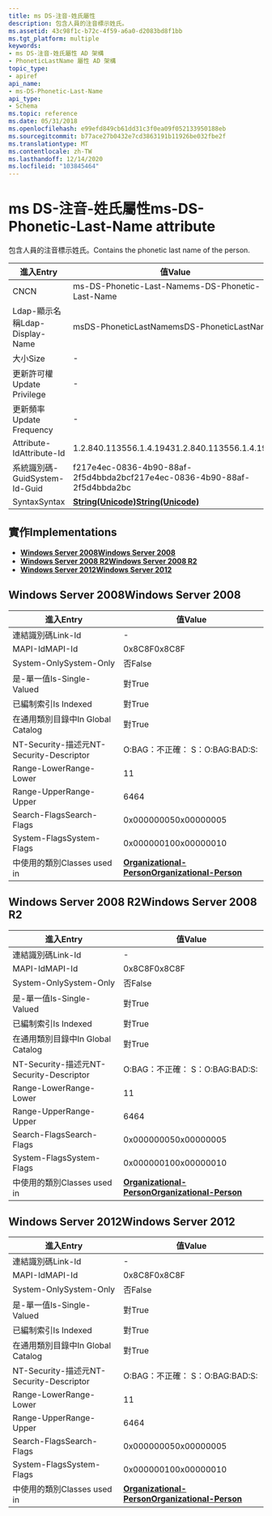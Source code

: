 ```yaml
---
title: ms DS-注音-姓氏屬性
description: 包含人員的注音標示姓氏。
ms.assetid: 43c98f1c-b72c-4f59-a6a0-d2083bd8f1bb
ms.tgt_platform: multiple
keywords:
- ms DS-注音-姓氏屬性 AD 架構
- PhoneticLastName 屬性 AD 架構
topic_type:
- apiref
api_name:
- ms-DS-Phonetic-Last-Name
api_type:
- Schema
ms.topic: reference
ms.date: 05/31/2018
ms.openlocfilehash: e99efd849cb61dd31c3f0ea09f052133950188eb
ms.sourcegitcommit: b77ace27b0432e7cd3863191b11926be032fbe2f
ms.translationtype: MT
ms.contentlocale: zh-TW
ms.lasthandoff: 12/14/2020
ms.locfileid: "103845464"
---
```

# <a name="ms-ds-phonetic-last-name-attribute"></a><span data-ttu-id="e6382-105">ms DS-注音-姓氏屬性</span><span class="sxs-lookup"><span data-stu-id="e6382-105">ms-DS-Phonetic-Last-Name attribute</span></span>

<span data-ttu-id="e6382-106">包含人員的注音標示姓氏。</span><span class="sxs-lookup"><span data-stu-id="e6382-106">Contains the phonetic last name of the person.</span></span>



| <span data-ttu-id="e6382-107">進入</span><span class="sxs-lookup"><span data-stu-id="e6382-107">Entry</span></span> | <span data-ttu-id="e6382-108">值</span><span class="sxs-lookup"><span data-stu-id="e6382-108">Value</span></span> |
|-------------------|---------------------------------------------|
| <span data-ttu-id="e6382-109">CN</span><span class="sxs-lookup"><span data-stu-id="e6382-109">CN</span></span>                | <span data-ttu-id="e6382-110">ms-DS-Phonetic-Last-Name</span><span class="sxs-lookup"><span data-stu-id="e6382-110">ms-DS-Phonetic-Last-Name</span></span>                    |
| <span data-ttu-id="e6382-111">Ldap-顯示名稱</span><span class="sxs-lookup"><span data-stu-id="e6382-111">Ldap-Display-Name</span></span> | <span data-ttu-id="e6382-112">msDS-PhoneticLastName</span><span class="sxs-lookup"><span data-stu-id="e6382-112">msDS-PhoneticLastName</span></span>                       |
| <span data-ttu-id="e6382-113">大小</span><span class="sxs-lookup"><span data-stu-id="e6382-113">Size</span></span>              | \-                                          |
| <span data-ttu-id="e6382-114">更新許可權</span><span class="sxs-lookup"><span data-stu-id="e6382-114">Update Privilege</span></span>  | \-                                          |
| <span data-ttu-id="e6382-115">更新頻率</span><span class="sxs-lookup"><span data-stu-id="e6382-115">Update Frequency</span></span>  | \-                                          |
| <span data-ttu-id="e6382-116">Attribute-Id</span><span class="sxs-lookup"><span data-stu-id="e6382-116">Attribute-Id</span></span>      | <span data-ttu-id="e6382-117">1.2.840.113556.1.4.1943</span><span class="sxs-lookup"><span data-stu-id="e6382-117">1.2.840.113556.1.4.1943</span></span>                     |
| <span data-ttu-id="e6382-118">系統識別碼-Guid</span><span class="sxs-lookup"><span data-stu-id="e6382-118">System-Id-Guid</span></span>    | <span data-ttu-id="e6382-119">f217e4ec-0836-4b90-88af-2f5d4bbda2bc</span><span class="sxs-lookup"><span data-stu-id="e6382-119">f217e4ec-0836-4b90-88af-2f5d4bbda2bc</span></span>        |
| <span data-ttu-id="e6382-120">Syntax</span><span class="sxs-lookup"><span data-stu-id="e6382-120">Syntax</span></span>            | [<span data-ttu-id="e6382-121">**String(Unicode)**</span><span class="sxs-lookup"><span data-stu-id="e6382-121">**String(Unicode)**</span></span>](s-string-unicode.md) |



## <a name="implementations"></a><span data-ttu-id="e6382-122">實作</span><span class="sxs-lookup"><span data-stu-id="e6382-122">Implementations</span></span>

-   [<span data-ttu-id="e6382-123">**Windows Server 2008**</span><span class="sxs-lookup"><span data-stu-id="e6382-123">**Windows Server 2008**</span></span>](#windows-server-2008)
-   [<span data-ttu-id="e6382-124">**Windows Server 2008 R2**</span><span class="sxs-lookup"><span data-stu-id="e6382-124">**Windows Server 2008 R2**</span></span>](#windows-server-2008-r2)
-   [<span data-ttu-id="e6382-125">**Windows Server 2012**</span><span class="sxs-lookup"><span data-stu-id="e6382-125">**Windows Server 2012**</span></span>](#windows-server-2012)

## <a name="windows-server-2008"></a><span data-ttu-id="e6382-126">Windows Server 2008</span><span class="sxs-lookup"><span data-stu-id="e6382-126">Windows Server 2008</span></span>



| <span data-ttu-id="e6382-127">進入</span><span class="sxs-lookup"><span data-stu-id="e6382-127">Entry</span></span> | <span data-ttu-id="e6382-128">值</span><span class="sxs-lookup"><span data-stu-id="e6382-128">Value</span></span> |
|------------------------|--------------------------------------------------------------------|
| <span data-ttu-id="e6382-129">連結識別碼</span><span class="sxs-lookup"><span data-stu-id="e6382-129">Link-Id</span></span>                | \-                                                                 |
| <span data-ttu-id="e6382-130">MAPI-Id</span><span class="sxs-lookup"><span data-stu-id="e6382-130">MAPI-Id</span></span>                | <span data-ttu-id="e6382-131">0x8C8F</span><span class="sxs-lookup"><span data-stu-id="e6382-131">0x8C8F</span></span>                                                             |
| <span data-ttu-id="e6382-132">System-Only</span><span class="sxs-lookup"><span data-stu-id="e6382-132">System-Only</span></span>            | <span data-ttu-id="e6382-133">否</span><span class="sxs-lookup"><span data-stu-id="e6382-133">False</span></span>                                                              |
| <span data-ttu-id="e6382-134">是-單一值</span><span class="sxs-lookup"><span data-stu-id="e6382-134">Is-Single-Valued</span></span>       | <span data-ttu-id="e6382-135">對</span><span class="sxs-lookup"><span data-stu-id="e6382-135">True</span></span>                                                               |
| <span data-ttu-id="e6382-136">已編制索引</span><span class="sxs-lookup"><span data-stu-id="e6382-136">Is Indexed</span></span>             | <span data-ttu-id="e6382-137">對</span><span class="sxs-lookup"><span data-stu-id="e6382-137">True</span></span>                                                               |
| <span data-ttu-id="e6382-138">在通用類別目錄中</span><span class="sxs-lookup"><span data-stu-id="e6382-138">In Global Catalog</span></span>      | <span data-ttu-id="e6382-139">對</span><span class="sxs-lookup"><span data-stu-id="e6382-139">True</span></span>                                                               |
| <span data-ttu-id="e6382-140">NT-Security-描述元</span><span class="sxs-lookup"><span data-stu-id="e6382-140">NT-Security-Descriptor</span></span> | <span data-ttu-id="e6382-141">O:BAG：不正確： S：</span><span class="sxs-lookup"><span data-stu-id="e6382-141">O:BAG:BAD:S:</span></span>                                                       |
| <span data-ttu-id="e6382-142">Range-Lower</span><span class="sxs-lookup"><span data-stu-id="e6382-142">Range-Lower</span></span>            | <span data-ttu-id="e6382-143">1</span><span class="sxs-lookup"><span data-stu-id="e6382-143">1</span></span>                                                                  |
| <span data-ttu-id="e6382-144">Range-Upper</span><span class="sxs-lookup"><span data-stu-id="e6382-144">Range-Upper</span></span>            | <span data-ttu-id="e6382-145">64</span><span class="sxs-lookup"><span data-stu-id="e6382-145">64</span></span>                                                                 |
| <span data-ttu-id="e6382-146">Search-Flags</span><span class="sxs-lookup"><span data-stu-id="e6382-146">Search-Flags</span></span>           | <span data-ttu-id="e6382-147">0x00000005</span><span class="sxs-lookup"><span data-stu-id="e6382-147">0x00000005</span></span>                                                         |
| <span data-ttu-id="e6382-148">System-Flags</span><span class="sxs-lookup"><span data-stu-id="e6382-148">System-Flags</span></span>           | <span data-ttu-id="e6382-149">0x00000010</span><span class="sxs-lookup"><span data-stu-id="e6382-149">0x00000010</span></span>                                                         |
| <span data-ttu-id="e6382-150">中使用的類別</span><span class="sxs-lookup"><span data-stu-id="e6382-150">Classes used in</span></span>        | [<span data-ttu-id="e6382-151">**Organizational-Person**</span><span class="sxs-lookup"><span data-stu-id="e6382-151">**Organizational-Person**</span></span>](c-organizationalperson.md)<br/> |



## <a name="windows-server-2008-r2"></a><span data-ttu-id="e6382-152">Windows Server 2008 R2</span><span class="sxs-lookup"><span data-stu-id="e6382-152">Windows Server 2008 R2</span></span>



| <span data-ttu-id="e6382-153">進入</span><span class="sxs-lookup"><span data-stu-id="e6382-153">Entry</span></span> | <span data-ttu-id="e6382-154">值</span><span class="sxs-lookup"><span data-stu-id="e6382-154">Value</span></span> |
|------------------------|--------------------------------------------------------------------|
| <span data-ttu-id="e6382-155">連結識別碼</span><span class="sxs-lookup"><span data-stu-id="e6382-155">Link-Id</span></span>                | \-                                                                 |
| <span data-ttu-id="e6382-156">MAPI-Id</span><span class="sxs-lookup"><span data-stu-id="e6382-156">MAPI-Id</span></span>                | <span data-ttu-id="e6382-157">0x8C8F</span><span class="sxs-lookup"><span data-stu-id="e6382-157">0x8C8F</span></span>                                                             |
| <span data-ttu-id="e6382-158">System-Only</span><span class="sxs-lookup"><span data-stu-id="e6382-158">System-Only</span></span>            | <span data-ttu-id="e6382-159">否</span><span class="sxs-lookup"><span data-stu-id="e6382-159">False</span></span>                                                              |
| <span data-ttu-id="e6382-160">是-單一值</span><span class="sxs-lookup"><span data-stu-id="e6382-160">Is-Single-Valued</span></span>       | <span data-ttu-id="e6382-161">對</span><span class="sxs-lookup"><span data-stu-id="e6382-161">True</span></span>                                                               |
| <span data-ttu-id="e6382-162">已編制索引</span><span class="sxs-lookup"><span data-stu-id="e6382-162">Is Indexed</span></span>             | <span data-ttu-id="e6382-163">對</span><span class="sxs-lookup"><span data-stu-id="e6382-163">True</span></span>                                                               |
| <span data-ttu-id="e6382-164">在通用類別目錄中</span><span class="sxs-lookup"><span data-stu-id="e6382-164">In Global Catalog</span></span>      | <span data-ttu-id="e6382-165">對</span><span class="sxs-lookup"><span data-stu-id="e6382-165">True</span></span>                                                               |
| <span data-ttu-id="e6382-166">NT-Security-描述元</span><span class="sxs-lookup"><span data-stu-id="e6382-166">NT-Security-Descriptor</span></span> | <span data-ttu-id="e6382-167">O:BAG：不正確： S：</span><span class="sxs-lookup"><span data-stu-id="e6382-167">O:BAG:BAD:S:</span></span>                                                       |
| <span data-ttu-id="e6382-168">Range-Lower</span><span class="sxs-lookup"><span data-stu-id="e6382-168">Range-Lower</span></span>            | <span data-ttu-id="e6382-169">1</span><span class="sxs-lookup"><span data-stu-id="e6382-169">1</span></span>                                                                  |
| <span data-ttu-id="e6382-170">Range-Upper</span><span class="sxs-lookup"><span data-stu-id="e6382-170">Range-Upper</span></span>            | <span data-ttu-id="e6382-171">64</span><span class="sxs-lookup"><span data-stu-id="e6382-171">64</span></span>                                                                 |
| <span data-ttu-id="e6382-172">Search-Flags</span><span class="sxs-lookup"><span data-stu-id="e6382-172">Search-Flags</span></span>           | <span data-ttu-id="e6382-173">0x00000005</span><span class="sxs-lookup"><span data-stu-id="e6382-173">0x00000005</span></span>                                                         |
| <span data-ttu-id="e6382-174">System-Flags</span><span class="sxs-lookup"><span data-stu-id="e6382-174">System-Flags</span></span>           | <span data-ttu-id="e6382-175">0x00000010</span><span class="sxs-lookup"><span data-stu-id="e6382-175">0x00000010</span></span>                                                         |
| <span data-ttu-id="e6382-176">中使用的類別</span><span class="sxs-lookup"><span data-stu-id="e6382-176">Classes used in</span></span>        | [<span data-ttu-id="e6382-177">**Organizational-Person**</span><span class="sxs-lookup"><span data-stu-id="e6382-177">**Organizational-Person**</span></span>](c-organizationalperson.md)<br/> |



## <a name="windows-server-2012"></a><span data-ttu-id="e6382-178">Windows Server 2012</span><span class="sxs-lookup"><span data-stu-id="e6382-178">Windows Server 2012</span></span>



| <span data-ttu-id="e6382-179">進入</span><span class="sxs-lookup"><span data-stu-id="e6382-179">Entry</span></span> | <span data-ttu-id="e6382-180">值</span><span class="sxs-lookup"><span data-stu-id="e6382-180">Value</span></span> |
|------------------------|--------------------------------------------------------------------|
| <span data-ttu-id="e6382-181">連結識別碼</span><span class="sxs-lookup"><span data-stu-id="e6382-181">Link-Id</span></span>                | \-                                                                 |
| <span data-ttu-id="e6382-182">MAPI-Id</span><span class="sxs-lookup"><span data-stu-id="e6382-182">MAPI-Id</span></span>                | <span data-ttu-id="e6382-183">0x8C8F</span><span class="sxs-lookup"><span data-stu-id="e6382-183">0x8C8F</span></span>                                                             |
| <span data-ttu-id="e6382-184">System-Only</span><span class="sxs-lookup"><span data-stu-id="e6382-184">System-Only</span></span>            | <span data-ttu-id="e6382-185">否</span><span class="sxs-lookup"><span data-stu-id="e6382-185">False</span></span>                                                              |
| <span data-ttu-id="e6382-186">是-單一值</span><span class="sxs-lookup"><span data-stu-id="e6382-186">Is-Single-Valued</span></span>       | <span data-ttu-id="e6382-187">對</span><span class="sxs-lookup"><span data-stu-id="e6382-187">True</span></span>                                                               |
| <span data-ttu-id="e6382-188">已編制索引</span><span class="sxs-lookup"><span data-stu-id="e6382-188">Is Indexed</span></span>             | <span data-ttu-id="e6382-189">對</span><span class="sxs-lookup"><span data-stu-id="e6382-189">True</span></span>                                                               |
| <span data-ttu-id="e6382-190">在通用類別目錄中</span><span class="sxs-lookup"><span data-stu-id="e6382-190">In Global Catalog</span></span>      | <span data-ttu-id="e6382-191">對</span><span class="sxs-lookup"><span data-stu-id="e6382-191">True</span></span>                                                               |
| <span data-ttu-id="e6382-192">NT-Security-描述元</span><span class="sxs-lookup"><span data-stu-id="e6382-192">NT-Security-Descriptor</span></span> | <span data-ttu-id="e6382-193">O:BAG：不正確： S：</span><span class="sxs-lookup"><span data-stu-id="e6382-193">O:BAG:BAD:S:</span></span>                                                       |
| <span data-ttu-id="e6382-194">Range-Lower</span><span class="sxs-lookup"><span data-stu-id="e6382-194">Range-Lower</span></span>            | <span data-ttu-id="e6382-195">1</span><span class="sxs-lookup"><span data-stu-id="e6382-195">1</span></span>                                                                  |
| <span data-ttu-id="e6382-196">Range-Upper</span><span class="sxs-lookup"><span data-stu-id="e6382-196">Range-Upper</span></span>            | <span data-ttu-id="e6382-197">64</span><span class="sxs-lookup"><span data-stu-id="e6382-197">64</span></span>                                                                 |
| <span data-ttu-id="e6382-198">Search-Flags</span><span class="sxs-lookup"><span data-stu-id="e6382-198">Search-Flags</span></span>           | <span data-ttu-id="e6382-199">0x00000005</span><span class="sxs-lookup"><span data-stu-id="e6382-199">0x00000005</span></span>                                                         |
| <span data-ttu-id="e6382-200">System-Flags</span><span class="sxs-lookup"><span data-stu-id="e6382-200">System-Flags</span></span>           | <span data-ttu-id="e6382-201">0x00000010</span><span class="sxs-lookup"><span data-stu-id="e6382-201">0x00000010</span></span>                                                         |
| <span data-ttu-id="e6382-202">中使用的類別</span><span class="sxs-lookup"><span data-stu-id="e6382-202">Classes used in</span></span>        | [<span data-ttu-id="e6382-203">**Organizational-Person**</span><span class="sxs-lookup"><span data-stu-id="e6382-203">**Organizational-Person**</span></span>](c-organizationalperson.md)<br/> |



 

 





